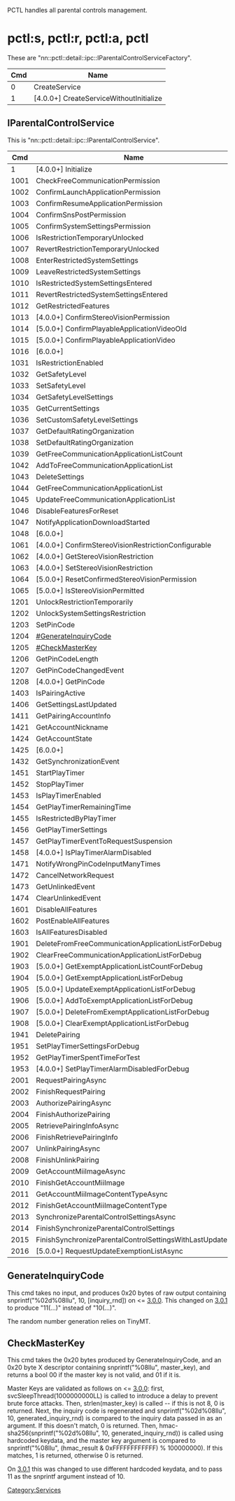 PCTL handles all parental controls management.

# pctl:s, pctl:r, pctl:a, pctl

These are "nn::pctl::detail::ipc::IParentalControlServiceFactory".

| Cmd | Name                                      |
| --- | ----------------------------------------- |
| 0   | CreateService                             |
| 1   | \[4.0.0+\] CreateServiceWithoutInitialize |

## IParentalControlService

This is "nn::pctl::detail::ipc::IParentalControlService".

| Cmd  | Name                                                     |
| ---- | -------------------------------------------------------- |
| 1    | \[4.0.0+\] Initialize                                    |
| 1001 | CheckFreeCommunicationPermission                         |
| 1002 | ConfirmLaunchApplicationPermission                       |
| 1003 | ConfirmResumeApplicationPermission                       |
| 1004 | ConfirmSnsPostPermission                                 |
| 1005 | ConfirmSystemSettingsPermission                          |
| 1006 | IsRestrictionTemporaryUnlocked                           |
| 1007 | RevertRestrictionTemporaryUnlocked                       |
| 1008 | EnterRestrictedSystemSettings                            |
| 1009 | LeaveRestrictedSystemSettings                            |
| 1010 | IsRestrictedSystemSettingsEntered                        |
| 1011 | RevertRestrictedSystemSettingsEntered                    |
| 1012 | GetRestrictedFeatures                                    |
| 1013 | \[4.0.0+\] ConfirmStereoVisionPermission                 |
| 1014 | \[5.0.0+\] ConfirmPlayableApplicationVideoOld            |
| 1015 | \[5.0.0+\] ConfirmPlayableApplicationVideo               |
| 1016 | \[6.0.0+\]                                               |
| 1031 | IsRestrictionEnabled                                     |
| 1032 | GetSafetyLevel                                           |
| 1033 | SetSafetyLevel                                           |
| 1034 | GetSafetyLevelSettings                                   |
| 1035 | GetCurrentSettings                                       |
| 1036 | SetCustomSafetyLevelSettings                             |
| 1037 | GetDefaultRatingOrganization                             |
| 1038 | SetDefaultRatingOrganization                             |
| 1039 | GetFreeCommunicationApplicationListCount                 |
| 1042 | AddToFreeCommunicationApplicationList                    |
| 1043 | DeleteSettings                                           |
| 1044 | GetFreeCommunicationApplicationList                      |
| 1045 | UpdateFreeCommunicationApplicationList                   |
| 1046 | DisableFeaturesForReset                                  |
| 1047 | NotifyApplicationDownloadStarted                         |
| 1048 | \[6.0.0+\]                                               |
| 1061 | \[4.0.0+\] ConfirmStereoVisionRestrictionConfigurable    |
| 1062 | \[4.0.0+\] GetStereoVisionRestriction                    |
| 1063 | \[4.0.0+\] SetStereoVisionRestriction                    |
| 1064 | \[5.0.0+\] ResetConfirmedStereoVisionPermission          |
| 1065 | \[5.0.0+\] IsStereoVisionPermitted                       |
| 1201 | UnlockRestrictionTemporarily                             |
| 1202 | UnlockSystemSettingsRestriction                          |
| 1203 | SetPinCode                                               |
| 1204 | [\#GenerateInquiryCode](#GenerateInquiryCode "wikilink") |
| 1205 | [\#CheckMasterKey](#CheckMasterKey "wikilink")           |
| 1206 | GetPinCodeLength                                         |
| 1207 | GetPinCodeChangedEvent                                   |
| 1208 | \[4.0.0+\] GetPinCode                                    |
| 1403 | IsPairingActive                                          |
| 1406 | GetSettingsLastUpdated                                   |
| 1411 | GetPairingAccountInfo                                    |
| 1421 | GetAccountNickname                                       |
| 1424 | GetAccountState                                          |
| 1425 | \[6.0.0+\]                                               |
| 1432 | GetSynchronizationEvent                                  |
| 1451 | StartPlayTimer                                           |
| 1452 | StopPlayTimer                                            |
| 1453 | IsPlayTimerEnabled                                       |
| 1454 | GetPlayTimerRemainingTime                                |
| 1455 | IsRestrictedByPlayTimer                                  |
| 1456 | GetPlayTimerSettings                                     |
| 1457 | GetPlayTimerEventToRequestSuspension                     |
| 1458 | \[4.0.0+\] IsPlayTimerAlarmDisabled                      |
| 1471 | NotifyWrongPinCodeInputManyTimes                         |
| 1472 | CancelNetworkRequest                                     |
| 1473 | GetUnlinkedEvent                                         |
| 1474 | ClearUnlinkedEvent                                       |
| 1601 | DisableAllFeatures                                       |
| 1602 | PostEnableAllFeatures                                    |
| 1603 | IsAllFeaturesDisabled                                    |
| 1901 | DeleteFromFreeCommunicationApplicationListForDebug       |
| 1902 | ClearFreeCommunicationApplicationListForDebug            |
| 1903 | \[5.0.0+\] GetExemptApplicationListCountForDebug         |
| 1904 | \[5.0.0+\] GetExemptApplicationListForDebug              |
| 1905 | \[5.0.0+\] UpdateExemptApplicationListForDebug           |
| 1906 | \[5.0.0+\] AddToExemptApplicationListForDebug            |
| 1907 | \[5.0.0+\] DeleteFromExemptApplicationListForDebug       |
| 1908 | \[5.0.0+\] ClearExemptApplicationListForDebug            |
| 1941 | DeletePairing                                            |
| 1951 | SetPlayTimerSettingsForDebug                             |
| 1952 | GetPlayTimerSpentTimeForTest                             |
| 1953 | \[4.0.0+\] SetPlayTimerAlarmDisabledForDebug             |
| 2001 | RequestPairingAsync                                      |
| 2002 | FinishRequestPairing                                     |
| 2003 | AuthorizePairingAsync                                    |
| 2004 | FinishAuthorizePairing                                   |
| 2005 | RetrievePairingInfoAsync                                 |
| 2006 | FinishRetrievePairingInfo                                |
| 2007 | UnlinkPairingAsync                                       |
| 2008 | FinishUnlinkPairing                                      |
| 2009 | GetAccountMiiImageAsync                                  |
| 2010 | FinishGetAccountMiiImage                                 |
| 2011 | GetAccountMiiImageContentTypeAsync                       |
| 2012 | FinishGetAccountMiiImageContentType                      |
| 2013 | SynchronizeParentalControlSettingsAsync                  |
| 2014 | FinishSynchronizeParentalControlSettings                 |
| 2015 | FinishSynchronizeParentalControlSettingsWithLastUpdated  |
| 2016 | \[5.0.0+\] RequestUpdateExemptionListAsync               |

## GenerateInquiryCode

This cmd takes no input, and produces 0x20 bytes of raw output
containing snprintf("%02d%08llu", 10, \[inquiry\_rnd\]) on \<=
[3.0.0](3.0.0.md "wikilink"). This changed on
[3.0.1](3.0.1.md "wikilink") to produce "11(...)" instead of "10(...)".

The random number generation relies on TinyMT.

## CheckMasterKey

This cmd takes the 0x20 bytes produced by GenerateInquiryCode, and an
0x20 byte X descriptor containing snprintf("%08llu", master\_key), and
returns a bool 00 if the master key is not valid, and 01 if it is.

Master Keys are validated as follows on \<=
[3.0.0](3.0.0.md "wikilink"): first, svcSleepThread(1000000000LL) is
called to introduce a delay to prevent brute force attacks. Then,
strlen(master\_key) is called -- if this is not 8, 0 is returned. Next,
the inquiry code is regenerated and snprintf("%02d%08llu", 10,
generated\_inquiry\_rnd) is compared to the inquiry data passed in as an
argument. If this doesn't match, 0 is returned. Then,
hmac-sha256(snprintf("%02d%08llu", 10, generated\_inquiry\_rnd)) is
called using hardcoded keydata, and the master key argument is compared
to snprintf("%08llu", (hmac\_result & 0xFFFFFFFFFFFF) % 100000000). If
this matches, 1 is returned, otherwise 0 is returned.

On [3.0.1](3.0.1.md "wikilink") this was changed to use different
hardcoded keydata, and to pass 11 as the snprintf argument instead of
10.

[Category:Services](Category:Services "wikilink")
